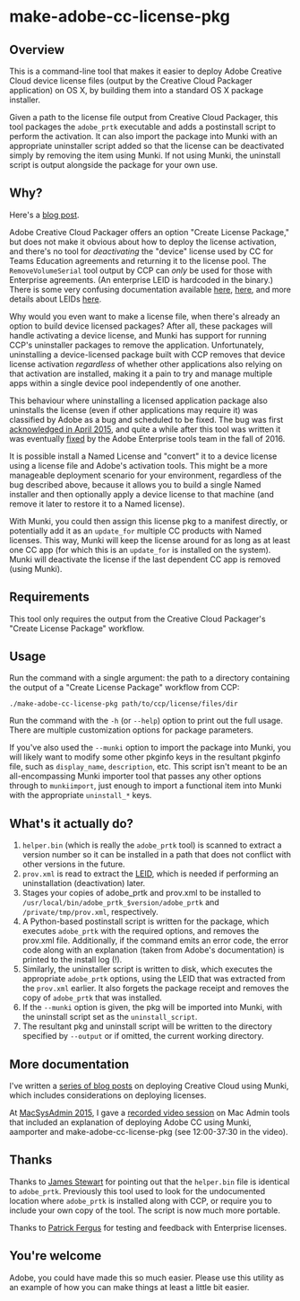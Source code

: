 # make-adobe-cc-license-pkg

## Overview

This is a command-line tool that makes it easier to deploy Adobe Creative Cloud device license files (output by the Creative Cloud Packager application) on OS X, by building them into a standard OS X package installer.

Given a path to the license file output from Creative Cloud Packager, this tool packages the `adobe_prtk` executable and adds a postinstall script to perform the activation. It can also import the package into Munki with an appropriate uninstaller script added so that the license can be deactivated simply by removing the item using Munki. If not using Munki, the uninstall script is output alongside the package for your own use.

## Why?

Here's a [blog post](http://macops.ca/adobe-creative-cloud-deployment-packaging-a-license-file).

Adobe Creative Cloud Packager offers an option "Create License Package," but does not make it obvious about how to deploy the license activation, and there's no tool for _deactivating_ the "device" license used by CC for Teams Education agreements and returning it to the license pool. The `RemoveVolumeSerial` tool output by CCP can _only_ be used for those with Enterprise agreements. (An enterprise LEID is hardcoded in the binary.) There is some very confusing documentation available [here](https://helpx.adobe.com/creative-cloud/packager/create-license-file.html), [here](https://helpx.adobe.com/creative-cloud/packager/provisioning-toolkit-enterprise.html), and more details about LEIDs [here](https://helpx.adobe.com/content/help/en/creative-cloud/packager/creative-cloud-licensing-identifiers.html).

Why would you even want to make a license file, when there's already an option to build device licensed packages? After all, these packages will handle activating a device license, and Munki has support for running CCP's uninstaller packages to remove the application. Unfortunately, uninstalling a device-licensed package built with CCP removes that device license activation _regardless_ of whether other applications also relying on that activation are installed, making it a pain to try and manage multiple apps within a single device pool independently of one another.

This behaviour where uninstalling a licensed application package also uninstalls the license (even if other applications may require it) was classified by Adobe as a bug and scheduled to be fixed. The bug was first [acknowledged in April 2015](https://twitter.com/Adobe_ITToolkit/status/591361032905433088), and quite a while after this tool was written it was eventually [fixed](https://helpx.adobe.com/creative-cloud/kb/products-package-get-unserialized-unsubscribed.html) by the Adobe Enterprise tools team in the fall of 2016.

It is possible install a Named License and "convert" it to a device license using a license file and Adobe's activation tools. This might be a more manageable deployment scenario for your environment, regardless of the bug described above, because it allows you to build a single Named installer and then optionally apply a device license to that machine (and remove it later to restore it to a Named license).

With Munki, you could then assign this license pkg to a manifest directly, or potentially add it as an `update_for` multiple CC products with Named licenses. This way, Munki will keep the license around for as long as at least one CC app (for which this is an `update_for` is installed on the system). Munki will deactivate the license if the last dependent CC app is removed (using Munki).

## Requirements

This tool only requires the output from the Creative Cloud Packager's "Create License Package" workflow.

## Usage

Run the command with a single argument: the path to a directory containing the output of a "Create License Package" workflow from CCP:

```
./make-adobe-cc-license-pkg path/to/ccp/license/files/dir
```

Run the command with the `-h` (or `--help`) option to print out the full usage. There are multiple customization options for package parameters.

If you've also used the `--munki` option to import the package into Munki, you will likely want to modify some other pkginfo keys in the resultant pkginfo file, such as `display_name`, `description`, etc. This script isn't meant to be an all-encompassing Munki importer tool that passes any other options through to `munkiimport`, just enough to import a functional item into Munki with the appropriate `uninstall_*` keys.

## What's it actually do?

1. `helper.bin` (which is really the `adobe_prtk` tool) is scanned to extract a version number so it can be installed in a path that does not conflict with other versions in the future.
1. `prov.xml` is read to extract the [LEID](https://helpx.adobe.com/content/help/en/creative-cloud/packager/creative-cloud-licensing-identifiers.html), which is needed if performing an uninstallation (deactivation) later.
1. Stages your copies of adobe_prtk and prov.xml to be installed to `/usr/local/bin/adobe_prtk_$version/adobe_prtk` and `/private/tmp/prov.xml`, respectively.
1. A Python-based postinstall script is written for the package, which executes `adobe_prtk` with the required options, and removes the prov.xml file. Additionally, if the command emits an error code, the error code along with an explanation (taken from Adobe's documentation) is printed to the install log (!).
1. Similarly, the uninstaller script is written to disk, which executes the appropriate `adobe_prtk` options, using the LEID that was extracted from the `prov.xml` earlier. It also forgets the package receipt and removes the copy of `adobe_prtk` that was installed.
1. If the `--munki` option is given, the pkg will be imported into Munki, with the uninstall script set as the `uninstall_script`.
1. The resultant pkg and uninstall script will be written to the directory specified by `--output` or if omitted, the current working directory.

## More documentation

I've written a [series of blog posts](https://macops.ca/tag/creative-cloud) on deploying Creative Cloud using Munki, which includes considerations on deploying licenses.

At [MacSysAdmin 2015](http://macsysadmin.se/2015/Home.html), I gave a [recorded video session](http://docs.macsysadmin.se/2015/video/Day1Session4.mp4) on Mac Admin tools that included an explanation of deploying Adobe CC using Munki, aamporter and make-adobe-cc-license-pkg (see 12:00-37:30 in the video).

## Thanks

Thanks to [James Stewart](https://github.com/jgstew) for pointing out that the `helper.bin` file is identical to `adobe_prtk`. Previously this tool used to look for the undocumented location where `adobe_prtk` is installed along with CCP, or require you to include your own copy of the tool. The script is now much more portable.

Thanks to [Patrick Fergus](https://foigus.wordpress.com) for testing and feedback with Enterprise licenses.

## You're welcome

Adobe, you could have made this so much easier. Please use this utility as an example of how you can make things at least a little bit easier.
